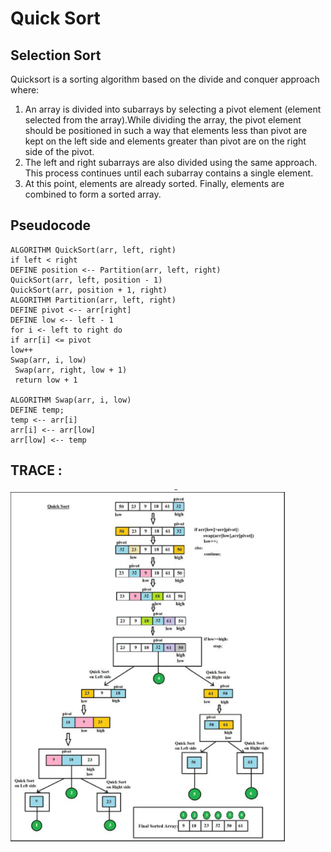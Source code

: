 # Quick Sort

## Selection Sort
Quicksort is a sorting algorithm based on the divide and conquer approach where:

1. An array is divided into subarrays by selecting a pivot element (element selected from the array).While dividing the array, the pivot element should be positioned in such a way that elements less than pivot are kept on the left side and elements greater than pivot are on the right side of the pivot.
2. The left and right subarrays are also divided using the same approach. This process continues until each subarray contains a single element.
3. At this point, elements are already sorted. Finally, elements are combined to form a sorted array.
## Pseudocode
    ALGORITHM QuickSort(arr, left, right)
    if left < right
    DEFINE position <-- Partition(arr, left, right)
    QuickSort(arr, left, position - 1)
    QuickSort(arr, position + 1, right)
    ALGORITHM Partition(arr, left, right)
    DEFINE pivot <-- arr[right]
    DEFINE low <-- left - 1
    for i <- left to right do
    if arr[i] <= pivot
    low++
    Swap(arr, i, low)
     Swap(arr, right, low + 1)
     return low + 1

    ALGORITHM Swap(arr, i, low)
    DEFINE temp;
    temp <-- arr[i]
    arr[i] <-- arr[low]
    arr[low] <-- temp

## TRACE : 

![Blog28](Blog28.png)